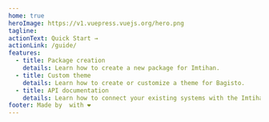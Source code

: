 ```yaml
---
home: true
heroImage: https://v1.vuepress.vuejs.org/hero.png
tagline:
actionText: Quick Start →
actionLink: /guide/
features:
  - title: Package creation
    details: Learn how to create a new package for Imtihan.
  - title: Custom theme
    details: Learn how to create or customize a theme for Bagisto.
  - title: API documentation
    details: Learn how to connect your existing systems with the Imtihan API.
footer: Made by  with ❤️
---
```

